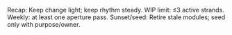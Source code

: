 Recap: Keep change light; keep rhythm steady.
WIP limit: ≤3 active strands. Weekly: at least one aperture pass.
Sunset/seed: Retire stale modules; seed only with purpose/owner.
